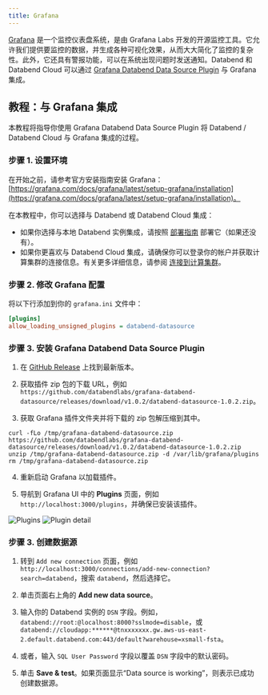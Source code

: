 ```yaml
---
title: Grafana
---
```


[Grafana](https://grafana.com/) 是一个监控仪表盘系统，是由 Grafana Labs 开发的开源监控工具。它允许我们提供要监控的数据，并生成各种可视化效果，从而大大简化了监控的复杂性。此外，它还具有警报功能，可以在系统出现问题时发送通知。Databend 和 Databend Cloud 可以通过 [Grafana Databend Data Source Plugin](https://github.com/databendlabs/grafana-databend-datasource) 与 Grafana 集成。

## 教程：与 Grafana 集成

本教程将指导你使用 Grafana Databend Data Source Plugin 将 Databend / Databend Cloud 与 Grafana 集成的过程。

### 步骤 1. 设置环境

在开始之前，请参考官方安装指南安装 Grafana：[https://grafana.com/docs/grafana/latest/setup-grafana/installation](https://grafana.com/docs/grafana/latest/setup-grafana/installation)。

在本教程中，你可以选择与 Databend 或 Databend Cloud 集成：

- 如果你选择与本地 Databend 实例集成，请按照 [部署指南](/guides/deploy) 部署它（如果还没有）。
- 如果你更喜欢与 Databend Cloud 集成，请确保你可以登录你的帐户并获取计算集群的连接信息。有关更多详细信息，请参阅 [连接到计算集群](/guides/cloud/using-databend-cloud/warehouses#connecting)。

### 步骤 2. 修改 Grafana 配置

将以下行添加到你的 `grafana.ini` 文件中：

```ini
[plugins]
allow_loading_unsigned_plugins = databend-datasource
```

### 步骤 3. 安装 Grafana Databend Data Source Plugin

1. 在 [GitHub Release](https://github.com/databendlabs/grafana-databend-datasource/releases) 上找到最新版本。

2. 获取插件 zip 包的下载 URL，例如 `https://github.com/databendlabs/grafana-databend-datasource/releases/download/v1.0.2/databend-datasource-1.0.2.zip`。

3. 获取 Grafana 插件文件夹并将下载的 zip 包解压缩到其中。

```shell
curl -fLo /tmp/grafana-databend-datasource.zip https://github.com/databendlabs/grafana-databend-datasource/releases/download/v1.0.2/databend-datasource-1.0.2.zip
unzip /tmp/grafana-databend-datasource.zip -d /var/lib/grafana/plugins
rm /tmp/grafana-databend-datasource.zip
```

4. 重新启动 Grafana 以加载插件。

5. 导航到 Grafana UI 中的 **Plugins** 页面，例如 `http://localhost:3000/plugins`，并确保已安装该插件。

![Plugins](/img/integration/grafana-plugins.png)
![Plugin detail](/img/integration/grafana-plugin-detail.png)

### 步骤 3. 创建数据源

1. 转到 `Add new connection` 页面，例如 `http://localhost:3000/connections/add-new-connection?search=databend`，搜索 `databend`，然后选择它。

2. 单击页面右上角的 **Add new data source**。

3. 输入你的 Databend 实例的 `DSN` 字段。例如，`databend://root:@localhost:8000?sslmode=disable`，或 `databend://cloudapp:******@tnxxxxxxx.gw.aws-us-east-2.default.databend.com:443/default?warehouse=xsmall-fsta`。

4. 或者，输入 `SQL User Password` 字段以覆盖 `DSN` 字段中的默认密码。

5. 单击 **Save & test**。如果页面显示“Data source is working”，则表示已成功创建数据源。